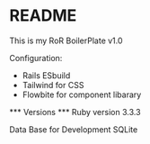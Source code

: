 # README

This is my RoR BoilerPlate v1.0

Configuration:

* Rails ESbuild
* Tailwind for CSS
* Flowbite for component libarary



*** Versions ***
Ruby version
3.3.3

Data Base for Development
SQLite 